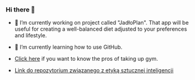 ### Hi there 👋

- 🔭 I’m currently working on project called "JadłoPlan". That app will be useful for creating a well-balanced diet adjusted to your preferences and lifestyle. 
- 🌱 I’m currently learning how to use GitHub.
- [Click here](https://github.com/KonradHD/KonradHD.github.io) if you want to know the pros of taking up gym.

- [Link do repozytorium związanego z etyką sztucznej inteligencji](https://github.com/KonradHD/awesome-artificial-intelligence-guidelines)
